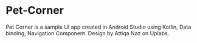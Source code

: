 # Pet-Corner
Pet Corner is a sample UI app created in Android Studio using Kotlin, Data binding, Navigation Component. Design by Attiqa Naz on Uplabs.
